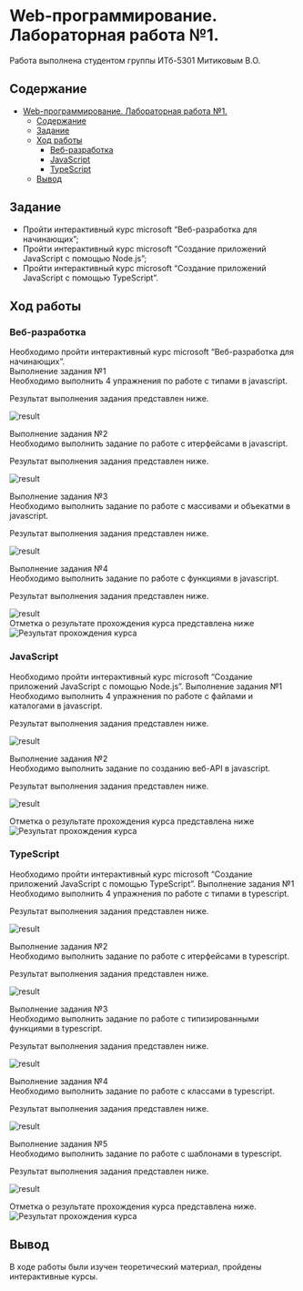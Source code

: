 # Web-программирование. Лабораторная работа №1.

Работа выполнена студентом группы ИТб-5301 Митиковым В.О.

## Содержание
- [Web-программирование. Лабораторная работа №1.](#web-программирование-Лабораторная-работа-1)
	- [Содержание](#содержание)
	- [Задание](#задание)
	- [Ход работы](#ход-работы)
		- [Веб-разработка](#веб-разработка)
		- [JavaScript](#javascript)
		- [TypeScript](#typescript)
	- [Вывод](#вывод)

## Задание
- Пройти интерактивный курс microsoft “Веб-разработка для начинающих”;
- Пройти интерактивный курс microsoft “Создание приложений JavaScript с помощью Node.js”;
- Пройти интерактивный курс microsoft “Создание приложений JavaScript с помощью TypeScript”.
## Ход работы  

### Веб-разработка  
Необходимо пройти интерактивный курс microsoft “Веб-разработка для начинающих”.  
Выполнение задания №1  
Необходимо выполнить 4 упражнения по работе с типами в javascript.  

Результат выполнения задания представлен ниже.  

![result](./pics/wp-1/r-w-1.png)  

Выполнение задания №2  
Необходимо выполнить задание по работе с итерфейсами в javascript.

Результат выполнения задания представлен ниже.  

![result](./pics/wp-1/r-w-2.png)  

Выполнение задания №3  
Необходимо выполнить задание по работе с массивами и объекатми в javascript.

Результат выполнения задания представлен ниже.  

![result](./pics/wp-1/r-w-3.png)  

Выполнение задания №4  
Необходимо выполнить задание по работе с функциями в javascript.

Результат выполнения задания представлен ниже.  

![result](./pics/wp-1/r-w-4.png)  
Отметка о результате прохождения курса представлена ниже  
![Результат прохождения курса](./pics/wp-1/113.png)  


### JavaScript
Необходимо пройти интерактивный курс microsoft “Создание приложений JavaScript с помощью Node.js”.
Выполнение задания №1  
Необходимо выполнить 4 упражнения по работе с файлами и каталогами в javascript.  

Результат выполнения задания представлен ниже.  

![result](./pics/wp-1/r-js-1.png)  

Выполнение задания №2  
Необходимо выполнить задание по созданию веб-API в javascript.

Результат выполнения задания представлен ниже.  

![result](./pics/wp-1/r-js-2.png)  


Отметка о результате прохождения курса представлена ниже  
![Результат прохождения курса](./pics/wp-1/114.png)


### TypeScript
Необходимо пройти интерактивный курс microsoft “Создание приложений JavaScript с помощью TypeScript”.
Выполнение задания №1  
Необходимо выполнить 4 упражнения по работе с типами в typescript.  

Результат выполнения задания представлен ниже.  

![result](./pics/wp-1/r-ts-1.png)  

Выполнение задания №2  
Необходимо выполнить задание по работе с итерфейсами в typescript.

Результат выполнения задания представлен ниже.  

![result](./pics/wp-1/r-ts-2.png)  

Выполнение задания №3  
Необходимо выполнить задание по работе с типизированными функциями в typescript.

Результат выполнения задания представлен ниже.  

![result](./pics/wp-1/r-ts-3.png)  

Выполнение задания №4  
Необходимо выполнить задание по работе с классами в typescript.

Результат выполнения задания представлен ниже.  

![result](./pics/wp-1/r-ts-4.png)  

Выполнение задания №5  
Необходимо выполнить задание по работе с шаблонами в typescript.
 
Результат выполнения задания представлен ниже.  

![result](./pics/wp-1/r-ts-5.png)  


Отметка о результате прохождения курса представлена ниже.  
![Результат прохождения курса](./pics/wp-1/124.png)
## Вывод
В ходе работы были изучен теоретический материал, пройдены интерактивные курсы.
